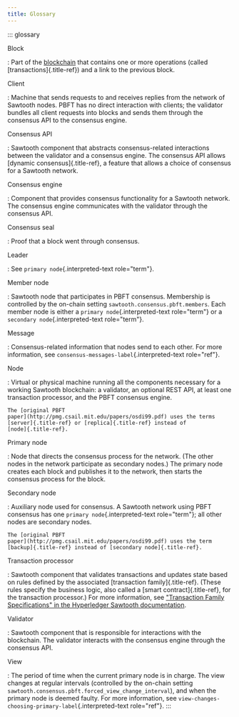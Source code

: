 ```yaml
---
title: Glossary
---
```


::: glossary

Block

:   Part of the
    [blockchain](https://en.wikipedia.org/wiki/Block%20chain) that
    contains one or more operations (called [transactions]{.title-ref})
    and a link to the previous block.

Client

:   Machine that sends requests to and receives replies from the network
    of Sawtooth nodes. PBFT has no direct interaction with clients; the
    validator bundles all client requests into blocks and sends them
    through the consensus API to the consensus engine.

Consensus API

:   Sawtooth component that abstracts consensus-related interactions
    between the validator and a consensus engine. The consensus API
    allows [dynamic consensus]{.title-ref}, a feature that allows a
    choice of consensus for a Sawtooth network.

Consensus engine

:   Component that provides consensus functionality for a Sawtooth
    network. The consensus engine communicates with the validator
    through the consensus API.

Consensus seal

:   Proof that a block went through consensus.

Leader

:   See `primary node`{.interpreted-text role="term"}.

Member node

:   Sawtooth node that participates in PBFT consensus. Membership is
    controlled by the on-chain setting
    `sawtooth.consensus.pbft.members`. Each member node is either a
    `primary node`{.interpreted-text role="term"} or a
    `secondary node`{.interpreted-text role="term"}.

Message

:   Consensus-related information that nodes send to each other. For
    more information, see `consensus-messages-label`{.interpreted-text
    role="ref"}.

Node

:   Virtual or physical machine running all the components necessary for
    a working Sawtooth blockchain: a validator, an optional REST API, at
    least one transaction processor, and the PBFT consensus engine.

    The [original PBFT
    paper](http://pmg.csail.mit.edu/papers/osdi99.pdf) uses the terms
    [server]{.title-ref} or [replica]{.title-ref} instead of
    [node]{.title-ref}.

Primary node

:   Node that directs the consensus process for the network. (The other
    nodes in the network participate as secondary nodes.) The primary
    node creates each block and publishes it to the network, then starts
    the consensus process for the block.

Secondary node

:   Auxiliary node used for consensus. A Sawtooth network using PBFT
    consensus has one `primary node`{.interpreted-text role="term"}; all
    other nodes are secondary nodes.

    The [original PBFT
    paper](http://pmg.csail.mit.edu/papers/osdi99.pdf) uses the term
    [backup]{.title-ref} instead of [secondary node]{.title-ref}.

Transaction processor

:   Sawtooth component that validates transactions and updates state
    based on rules defined by the associated [transaction
    family]{.title-ref}. (These rules specify the business logic, also
    called a [smart contract]{.title-ref}, for the transaction
    processor.) For more information, see [\"Transaction Family
    Specifications\" in the Hyperledger Sawtooth
    documentation](https://sawtooth.hyperledger.org/docs/core/releases/latest/transaction_family_specifications.html).

Validator

:   Sawtooth component that is responsible for interactions with the
    blockchain. The validator interacts with the consensus engine
    through the consensus API.

View

:   The period of time when the current primary node is in charge. The
    view changes at regular intervals (controlled by the on-chain
    setting `sawtooth.consensus.pbft.forced_view_change_interval`), and
    when the primary node is deemed faulty. For more information, see
    `view-changes-choosing-primary-label`{.interpreted-text role="ref"}.
:::

<!--
  Licensed under Creative Commons Attribution 4.0 International License
  https://creativecommons.org/licenses/by/4.0/
-->
